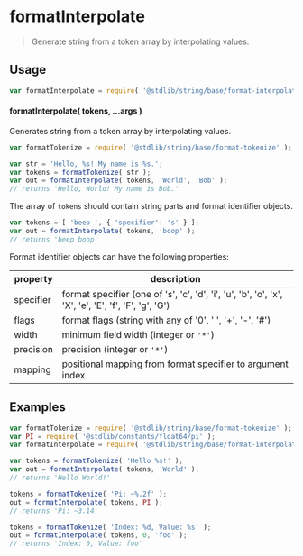 <!--

@license Apache-2.0

Copyright (c) 2022 The Stdlib Authors.

Licensed under the Apache License, Version 2.0 (the "License");
you may not use this file except in compliance with the License.
You may obtain a copy of the License at

   http://www.apache.org/licenses/LICENSE-2.0

Unless required by applicable law or agreed to in writing, software
distributed under the License is distributed on an "AS IS" BASIS,
WITHOUT WARRANTIES OR CONDITIONS OF ANY KIND, either express or implied.
See the License for the specific language governing permissions and
limitations under the License.

-->

# formatInterpolate

> Generate string from a token array by interpolating values.

<section class="intro">

</section>

<!-- /.intro -->

<section class="usage">

## Usage

```javascript
var formatInterpolate = require( '@stdlib/string/base/format-interpolate' );
```

#### formatInterpolate( tokens, ...args )

Generates string from a token array by interpolating values.

```javascript
var formatTokenize = require( '@stdlib/string/base/format-tokenize' );

var str = 'Hello, %s! My name is %s.';
var tokens = formatTokenize( str );
var out = formatInterpolate( tokens, 'World', 'Bob' );
// returns 'Hello, World! My name is Bob.'
```

The array of `tokens` should contain string parts and format identifier objects. 

```javascript
var tokens = [ 'beep ', { 'specifier': 's' } ];
var out = formatInterpolate( tokens, 'boop' );
// returns 'beep boop'
```

Format identifier objects can have the following properties:

| property  | description                                                                                         |
| --------- | --------------------------------------------------------------------------------------------------- |
| specifier | format specifier (one of 's', 'c', 'd', 'i', 'u', 'b', 'o', 'x', 'X', 'e', 'E', 'f', 'F', 'g', 'G') |
| flags     | format flags (string with any of '0', ' ', '+', '-', '#')                                           |
| width     | minimum field width (integer or `'*'`)                                                              |
| precision | precision (integer or `'*'`)                                                                        |
| mapping   | positional mapping from format specifier to argument index                                          |

</section>

<!-- /.usage -->

<section class="examples">

## Examples

<!-- eslint no-undef: "error" -->

```javascript
var formatTokenize = require( '@stdlib/string/base/format-tokenize' );
var PI = require( '@stdlib/constants/float64/pi' );
var formatInterpolate = require( '@stdlib/string/base/format-interpolate' );

var tokens = formatTokenize( 'Hello %s!' );
var out = formatInterpolate( tokens, 'World' );
// returns 'Hello World!'

tokens = formatTokenize( 'Pi: ~%.2f' );
out = formatInterpolate( tokens, PI );
// returns 'Pi: ~3.14'

tokens = formatTokenize( 'Index: %d, Value: %s' );
out = formatInterpolate( tokens, 0, 'foo' );
// returns 'Index: 0, Value: foo'
```

</section>

<!-- /.examples -->

<!-- Section for related `stdlib` packages. Do not manually edit this section, as it is automatically populated. -->

<section class="related">

</section>

<!-- /.related -->

<!-- Section for all links. Make sure to keep an empty line after the `section` element and another before the `/section` close. -->

<section class="links">

</section>

<!-- /.links -->
